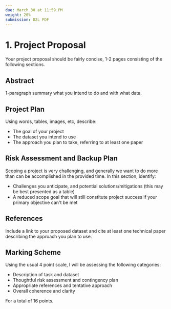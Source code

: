 ```yaml
---
due: March 30 at 11:59 PM
weight: 20%
submission: D2L PDF
---
```


# 1. Project Proposal
Your project proposal should be fairly concise, 1-2 pages consisting of the following sections.

## Abstract
1-paragraph summary what you intend to do and with what data.

## Project Plan
Using words, tables, images, etc, describe:
- The goal of your project
- The dataset you intend to use
- The approach you plan to take, referring to at least one paper

## Risk Assessment and Backup Plan
Scoping a project is very challenging, and generally we want to do more than can be accomplished in the provided time. In this section, identify:
- Challenges you anticipate, and potential solutions/mitigations (this may be best presented as a table)
- A reduced scope goal that will still constitute project success if your primary objective can't be met

## References
Include a link to your proposed dataset and cite at least one technical paper describing the approach you plan to use.

## Marking Scheme
Using the usual 4 point scale, I will be assessing the following categories:
- Description of task and dataset
- Thoughtful risk assessment and contingency plan
- Appropriate references and tentative approach
- Overall coherence and clarity

For a total of 16 points.
